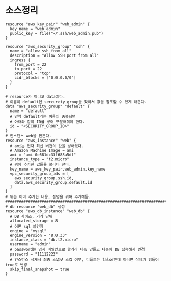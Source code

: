 # 소스정리
    resource "aws_key_pair" "web_admin" {
      key_name = "web_admin"
      public_key = file("~/.ssh/web_admin.pub")
    }
    
    resource "aws_security_group" "ssh" {
      name = "allow_ssh_from_all"
      description = "Allow SSH port from all"
      ingress {
        from_port = 22
        to_port = 22
        protocol = "tcp"
        cidr_blocks = ["0.0.0.0/0"]
      }
    }
    
    # resource가 아니고 data이다. 
    # 이름이 default인 sercuroty_group을 찾아서 값을 참조할 수 있게 해준다.
    data "aws_security_group" "default" {
      name = "default"
      # 만약 default라는 이름이 중복되면
      # 아래와 같이 ID를 넣어 구분해줘야 한다.
      id = "<SECURITY_GROUP_ID>" 
    }
    # 인스턴스 web을 만든다.
    resource "aws_instance" "web" {
      # ami는 현재 최신 버전의 값을 넣어줬다.
      # Amazon Machine Image = ami
      ami = "ami-0e581dc33f688a5df"
      instance_type = "t2.micro"
      # 위에 추가한 값들을 불러다 쓴다.
      key_name = aws_key_pair.web_admin.key_name
      vpc_security_group_ids = [
        aws_security_group.ssh.id,
        data.aws_security_group.default.id
      ]
    }
    # 위는 이미 추가한 내용, 설명을 위해 추가해둠.
    ############################################################################
    # db resource "web_db" 생성
    resource "aws_db_instance" "web_db" {
      # DB 사이즈, 기가 단위
      allocated_storage = 8 
      # 어떤 sql 쓸건지
      engine = "mysql"
      engine_version = "8.0.33"
      instance_class = "db.t2.micro"
      username = "admin"
      # password는 임시 비밀번호로 쓸거라 대충 만들고 나중에 DB 접속해서 변경
      password = "11112222"
      # 인스턴스 삭제시 최종 스냅샷 스킵 여부, 디폴트는 false인데 이러면 삭제가 힘들어 true로 변경
      skip_final_snapshot = true
    }




